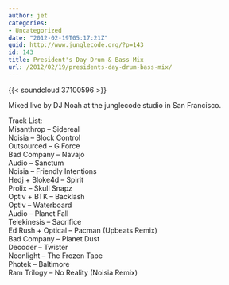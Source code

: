 ```yaml
---
author: jet
categories:
- Uncategorized
date: "2012-02-19T05:17:21Z"
guid: http://www.junglecode.org/?p=143
id: 143
title: President's Day Drum & Bass Mix
url: /2012/02/19/presidents-day-drum-bass-mix/
---
```



{{< soundcloud 37100596 >}}

Mixed live by DJ Noah at the junglecode studio in San Francisco.

Track List:  
Misanthrop – Sidereal  
Noisia – Block Control  
Outsourced – G Force  
Bad Company – Navajo  
Audio – Sanctum  
Noisia – Friendly Intentions  
Hedj + Bloke4d – Spirit  
Prolix – Skull Snapz  
Optiv + BTK – Backlash  
Optiv – Waterboard  
Audio – Planet Fall  
Telekinesis – Sacrifice  
Ed Rush + Optical – Pacman (Upbeats Remix)  
Bad Company – Planet Dust  
Decoder – Twister  
Neonlight – The Frozen Tape  
Photek – Baltimore  
Ram Trilogy – No Reality (Noisia Remix)

